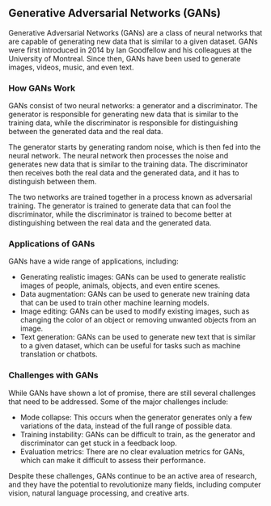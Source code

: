## Generative Adversarial Networks (GANs)
Generative Adversarial Networks (GANs) are a class of neural networks that are capable of generating new data that is similar to a given dataset. GANs were first introduced in 2014 by Ian Goodfellow and his colleagues at the University of Montreal. Since then, GANs have been used to generate images, videos, music, and even text.

### How GANs Work
GANs consist of two neural networks: a generator and a discriminator. The generator is responsible for generating new data that is similar to the training data, while the discriminator is responsible for distinguishing between the generated data and the real data.

The generator starts by generating random noise, which is then fed into the neural network. The neural network then processes the noise and generates new data that is similar to the training data. The discriminator then receives both the real data and the generated data, and it has to distinguish between them.

The two networks are trained together in a process known as adversarial training. The generator is trained to generate data that can fool the discriminator, while the discriminator is trained to become better at distinguishing between the real data and the generated data.

### Applications of GANs
GANs have a wide range of applications, including:

- Generating realistic images: GANs can be used to generate realistic images of people, animals, objects, and even entire scenes.
- Data augmentation: GANs can be used to generate new training data that can be used to train other machine learning models.
- Image editing: GANs can be used to modify existing images, such as changing the color of an object or removing unwanted objects from an image.
- Text generation: GANs can be used to generate new text that is similar to a given dataset, which can be useful for tasks such as machine translation or chatbots.

### Challenges with GANs
While GANs have shown a lot of promise, there are still several challenges that need to be addressed. Some of the major challenges include:

- Mode collapse: This occurs when the generator generates only a few variations of the data, instead of the full range of possible data.
- Training instability: GANs can be difficult to train, as the generator and discriminator can get stuck in a feedback loop.
- Evaluation metrics: There are no clear evaluation metrics for GANs, which can make it difficult to assess their performance.

Despite these challenges, GANs continue to be an active area of research, and they have the potential to revolutionize many fields, including computer vision, natural language processing, and creative arts.